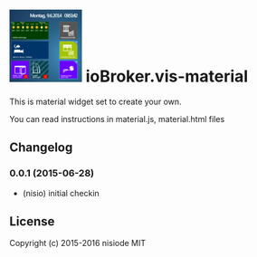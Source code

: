 ![Logo](admin/material.png)
ioBroker.vis-material
============

This is material widget set to create your own.

You can read instructions in material.js, material.html files


## Changelog

### 0.0.1 (2015-06-28)
- (nisio) initial checkin

## License
 Copyright (c) 2015-2016 nisiode
 MIT
